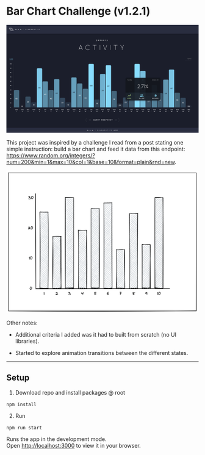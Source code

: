 # Bar Chart Challenge (v1.2.1)

![screenshot](./src/shared/images/screenshot.png)

This project was inspired by a challenge I read from a post stating one simple instruction: build a bar chart and feed it data from this endpoint: <https://www.random.org/integers/?num=200&min=1&max=10&col=1&base=10&format=plain&rnd=new>.

![example](./src/shared/images/example.png)

Other notes:

- Additional criteria I added was it had to built from scratch (no UI libraries).

- Started to explore animation transitions between the different states.

---

## Setup

1. Download repo and install packages @ root

```shell
npm install
```

2. Run

```shell
npm run start
```

Runs the app in the development mode.\
Open [http://localhost:3000](http://localhost:3000) to view it in your browser.
